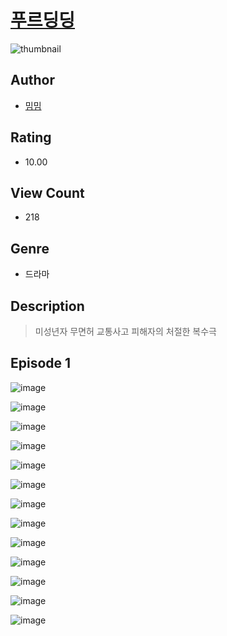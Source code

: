 # [푸르딩딩](https://comic.naver.com/challenge/list?titleId=811425)
![thumbnail](https://image-comic.pstatic.net/user_contents_data/challenge_comic/2023/05/25/319414/upload_3689966942227149872_480x623.jpeg)

## Author
- [밈밈](https://comic.naver.com/artistTitle?id=319414)

## Rating
- 10.00

## View Count
- 218

## Genre
- 드라마

## Description
> 미성년자 무면허 교통사고 피해자의 처절한 복수극


## Episode 1
![image](https://image-comic.pstatic.net/user_contents_data/challenge_comic/2023/05/25/319414/upload_7293690884387058224.jpeg)

![image](https://image-comic.pstatic.net/user_contents_data/challenge_comic/2023/05/25/319414/upload_7219894056140748594.jpeg)

![image](https://image-comic.pstatic.net/user_contents_data/challenge_comic/2023/05/25/319414/upload_4049127925830071353.jpeg)

![image](https://image-comic.pstatic.net/user_contents_data/challenge_comic/2023/05/25/319414/upload_7161114156016417081.jpeg)

![image](https://image-comic.pstatic.net/user_contents_data/challenge_comic/2023/05/25/319414/upload_7148678679503253559.jpeg)

![image](https://image-comic.pstatic.net/user_contents_data/challenge_comic/2023/05/25/319414/upload_3472950839691797041.jpeg)

![image](https://image-comic.pstatic.net/user_contents_data/challenge_comic/2023/05/25/319414/upload_3906084542597904434.jpeg)

![image](https://image-comic.pstatic.net/user_contents_data/challenge_comic/2023/05/25/319414/upload_3559304085640667442.jpeg)

![image](https://image-comic.pstatic.net/user_contents_data/challenge_comic/2023/05/25/319414/upload_3846978117400880432.jpeg)

![image](https://image-comic.pstatic.net/user_contents_data/challenge_comic/2023/05/25/319414/upload_7076109636330873445.jpeg)

![image](https://image-comic.pstatic.net/user_contents_data/challenge_comic/2023/05/25/319414/upload_7004562177841718630.jpeg)

![image](https://image-comic.pstatic.net/user_contents_data/challenge_comic/2023/05/25/319414/upload_7221065921542447973.jpeg)

![image](https://image-comic.pstatic.net/user_contents_data/challenge_comic/2023/05/25/319414/upload_7306306672080086071.jpeg)
